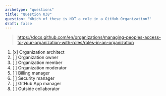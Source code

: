 ```yaml
---
archetype: "questions"
title: "Question 038"
question: "Which of these is NOT a role in a GitHub Organization?"
draft: false
---
```


> https://docs.github.com/en/organizations/managing-peoples-access-to-your-organization-with-roles/roles-in-an-organization
1. [x] Organization architect
1. [ ] Organization owner
1. [ ] Organization member
1. [ ] Organization moderator
1. [ ] Billing manager
1. [ ] Security manager
1. [ ] GitHub App manager
1. [ ] Outside collaborator
